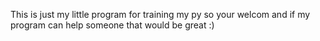 This is just my little program for training my py so your welcom and if my program can help someone that would be great :)
